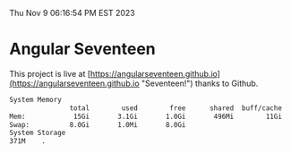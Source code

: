 Thu Nov  9 06:16:54 PM EST 2023

# Angular Seventeen


This project is live at [https://angularseventeen.github.io](https://angularseventeen.github.io "Seventeen!") thanks to Github.

```bash
System Memory
               total        used        free      shared  buff/cache   available
Mem:            15Gi       3.1Gi       1.0Gi       496Mi        11Gi        12Gi
Swap:          8.0Gi       1.0Mi       8.0Gi
System Storage
371M	.
```
```bash
